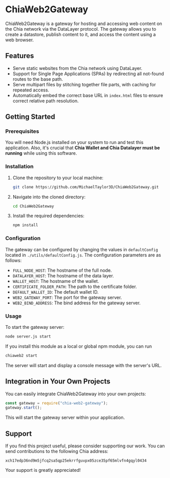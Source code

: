 # ChiaWeb2Gateway

ChiaWeb2Gateway is a gateway for hosting and accessing web content on the Chia network via the DataLayer protocol. The gateway allows you to create a datastore, publish content to it, and access the content using a web browser.

## Features

- Serve static websites from the Chia network using DataLayer.
- Support for Single Page Applications (SPAs) by redirecting all not-found routes to the base path.
- Serve multipart files by stitching together file parts, with caching for repeated access.
- Automatically embed the correct base URL in `index.html` files to ensure correct relative path resolution.

## Getting Started

### Prerequisites

You will need Node.js installed on your system to run and test this application. Also, it's crucial that **Chia Wallet and Chia Datalayer must be running** while using this software.

### Installation

1. Clone the repository to your local machine:
    ```bash
    git clone https://github.com/MichaelTaylor3D/ChiaWeb2Gateway.git
    ```

2. Navigate into the cloned directory:
    ```bash
    cd ChiaWeb2Gateway
    ```

3. Install the required dependencies:
    ```bash
    npm install
    ```

### Configuration

The gateway can be configured by changing the values in `defaultConfig` located in `./utils/defaultConfig.js`. The configuration parameters are as follows:

- `FULL_NODE_HOST`: The hostname of the full node.
- `DATALAYER_HOST`: The hostname of the data layer.
- `WALLET_HOST`: The hostname of the wallet.
- `CERTIFICATE_FOLDER_PATH`: The path to the certificate folder.
- `DEFAULT_WALLET_ID`: The default wallet ID.
- `WEB2_GATEWAY_PORT`: The port for the gateway server.
- `WEB2_BIND_ADDRESS`: The bind address for the gateway server.

### Usage

To start the gateway server:

```bash
node server.js start
```
If you install this module as a local or global npm module, you can run 

```bash
chiaweb2 start
```

The server will start and display a console message with the server's URL.

## Integration in Your Own Projects

You can easily integrate ChiaWeb2Gateway into your own projects:

```javascript
const gateway = require("chia-web2-gateway");
gateway.start();
```

This will start the gateway server within your application.

## Support

If you find this project useful, please consider supporting our work. You can send contributions to the following Chia address:

```
xch17edp36nd9m5jfcq2sa5qp25ekrrfguvpx05zce35pf65mlvfn4gqyl0434
```

Your support is greatly appreciated!

